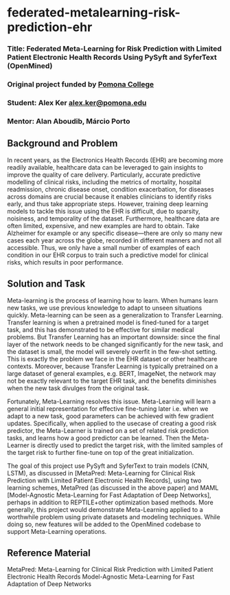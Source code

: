 # federated-metalearning-risk-prediction-ehr

### Title: Federated Meta-Learning for Risk Prediction with Limited Patient Electronic Health Records Using PySyft and SyferText (OpenMined)
### Original project funded by [Pomona College](https://www.pomona.edu) 
### Student: Alex Ker alex.ker@pomona.edu
### Mentor: Alan Aboudib, Márcio Porto

## Background and Problem

In recent years, as the Electronics Health Records (EHR) are becoming more readily available, healthcare data can be leveraged to gain insights to improve the quality of care delivery. Particularly, accurate predictive modelling of clinical risks, including the metrics of mortality, hospital readmission, chronic disease onset, condition exacerbation, for diseases across domains are crucial because it enables clinicians to identify risks early, and thus take appropriate steps.
However, training deep learning models to tackle this issue using the EHR is difficult, due to sparsity, noisiness, and temporality of the dataset. Furthermore, healthcare data are often limited, expensive, and new examples are hard to obtain. Take Alzheimer for example or any specific disease—there are only so many new cases each year across the globe, recorded in different manners and not all accessible. Thus, we only have a small number of examples of each condition in our EHR corpus to train such a predictive model for clinical risks, which results in poor performance.

## Solution and Task

Meta-learning is the process of learning how to learn. When humans learn new tasks, we use previous knowledge to adapt to unseen situations quickly. Meta-learning can be seen as a generalization to Transfer Learning. Transfer learning is when a pretrained model is fined-tuned for a target task, and this has demonstrated to be effective for similar medical problems. But Transfer Learning has an important downside: since the final layer of the network needs to be changed significantly for the new task, and the dataset is small, the model will severely overfit in the few-shot setting. This is exactly the problem we face in the EHR dataset or other healthcare contexts. Moreover, because Transfer Learning is typically pretrained on a large dataset of general examples, e.g. BERT, ImageNet, the network may not be exactly relevant to the target EHR task, and the benefits diminishes when the new task divulges from the original task.

Fortunately, Meta-Learning resolves this issue. Meta-Learning will learn a general initial representation for effective fine-tuning later i.e. when we adapt to a new task, good parameters can be achieved with few gradient updates. Specifically, when applied to the usecase of creating a good risk predictor, the Meta-Learner is trained on a set of related risk prediction tasks, and learns how a good predictor can be learned. Then the Meta-Learner is directly used to predict the target risk, with the limited samples of the target risk to further fine-tune on top of the great initialization.

The goal of this project use PySyft and SyferText to train models (CNN, LSTM), as discussed in [MetaPred: Meta-Learning for Clinical Risk Prediction with Limited Patient Electronic Health Records], using two learning schemes, MetaPred (as discussed in the above paper) and MAML [Model-Agnostic Meta-Learning for Fast Adaptation of Deep Networks], perhaps in addition to REPTILE+other optimization based methods. More generally, this project would demonstrate Meta-Learning applied to a worthwhile problem using private datasets and modeling techniques. While doing so, new features will be added to the OpenMined codebase to support Meta-Learning operations.

## Reference Material

MetaPred: Meta-Learning for Clinical Risk Prediction with Limited Patient Electronic Health Records
Model-Agnostic Meta-Learning for Fast Adaptation of Deep Networks

